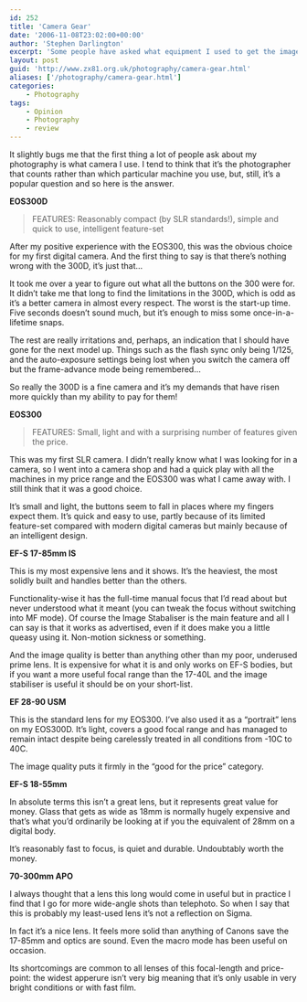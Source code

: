 ```yaml
---
id: 252
title: 'Camera Gear'
date: '2006-11-08T23:02:00+00:00'
author: 'Stephen Darlington'
excerpt: 'Some people have asked what equipment I used to get the images you see on this website. Here is the answer.'
layout: post
guid: 'http://www.zx81.org.uk/photography/camera-gear.html'
aliases: ['/photography/camera-gear.html']
categories:
    - Photography
tags:
    - Opinion
    - Photography
    - review
---
```


It slightly bugs me that the first thing a lot of people ask about my photography is what camera I use. I tend to think that it’s the photographer that counts rather than which particular machine you use, but, still, it’s a popular question and so here is the answer.

**EOS300D**

> FEATURES: Reasonably compact (by SLR standards!), simple and quick to use, intelligent feature-set

After my positive experience with the EOS300, this was the obvious choice for my first digital camera. And the first thing to say is that there’s nothing wrong with the 300D, it’s just that…

It took me over a year to figure out what all the buttons on the 300 were for. It didn’t take me that long to find the limitations in the 300D, which is odd as it’s a better camera in almost every respect. The worst is the start-up time. Five seconds doesn’t sound much, but it’s enough to miss some once-in-a-lifetime snaps.

 The rest are really irritations and, perhaps, an indication that I should have gone for the next model up. Things such as the flash sync only being 1/125, and the auto-exposure settings being lost when you switch the camera off but the frame-advance mode being remembered…

So really the 300D is a fine camera and it’s my demands that have risen more quickly than my ability to pay for them!

**EOS300**

> FEATURES: Small, light and with a surprising number of features given the price.

This was my first SLR camera. I didn’t really know what I was looking for in a camera, so I went into a camera shop and had a quick play with all the machines in my price range and the EOS300 was what I came away with. I still think that it was a good choice.

It’s small and light, the buttons seem to fall in places where my fingers expect them. It’s quick and easy to use, partly because of its limited feature-set compared with modern digital cameras but mainly because of an intelligent design.

**EF-S 17-85mm IS**

This is my most expensive lens and it shows. It’s the heaviest, the most solidly built and handles better than the others.

Functionality-wise it has the full-time manual focus that I’d read about but never understood what it meant (you can tweak the focus without switching into MF mode). Of course the Image Stabaliser is the main feature and all I can say is that it works as advertised, even if it does make you a little queasy using it. Non-motion sickness or something.

And the image quality is better than anything other than my poor, underused prime lens. It is expensive for what it is and only works on EF-S bodies, but if you want a more useful focal range than the 17-40L and the image stabiliser is useful it should be on your short-list.

**EF 28-90 USM**

This is the standard lens for my EOS300. I’ve also used it as a “portrait” lens on my EOS300D. It’s light, covers a good focal range and has managed to remain intact despite being carelessly treated in all conditions from -10C to 40C.

The image quality puts it firmly in the “good for the price” category.

**EF-S 18-55mm**

In absolute terms this isn’t a great lens, but it represents great value for money. Glass that gets as wide as 18mm is normally hugely expensive and that’s what you’d ordinarily be looking at if you the equivalent of 28mm on a digital body.

It’s reasonably fast to focus, is quiet and durable. Undoubtably worth the money.

**70-300mm APO**

I always thought that a lens this long would come in useful but in practice I find that I go for more wide-angle shots than telephoto. So when I say that this is probably my least-used lens it’s not a reflection on Sigma.

In fact it’s a nice lens. It feels more solid than anything of Canons save the 17-85mm and optics are sound. Even the macro mode has been useful on occasion.

Its shortcomings are common to all lenses of this focal-length and price-point: the widest apperure isn’t very big meaning that it’s only usable in very bright conditions or with fast film.